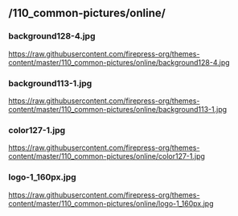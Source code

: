 ## /110_common-pictures/online/


### background128-4.jpg
https://raw.githubusercontent.com/firepress-org/themes-content/master/110_common-pictures/online/background128-4.jpg

### background113-1.jpg
https://raw.githubusercontent.com/firepress-org/themes-content/master/110_common-pictures/online/background113-1.jpg

### color127-1.jpg
https://raw.githubusercontent.com/firepress-org/themes-content/master/110_common-pictures/online/color127-1.jpg

### logo-1_160px.jpg
https://raw.githubusercontent.com/firepress-org/themes-content/master/110_common-pictures/online/logo-1_160px.jpg


